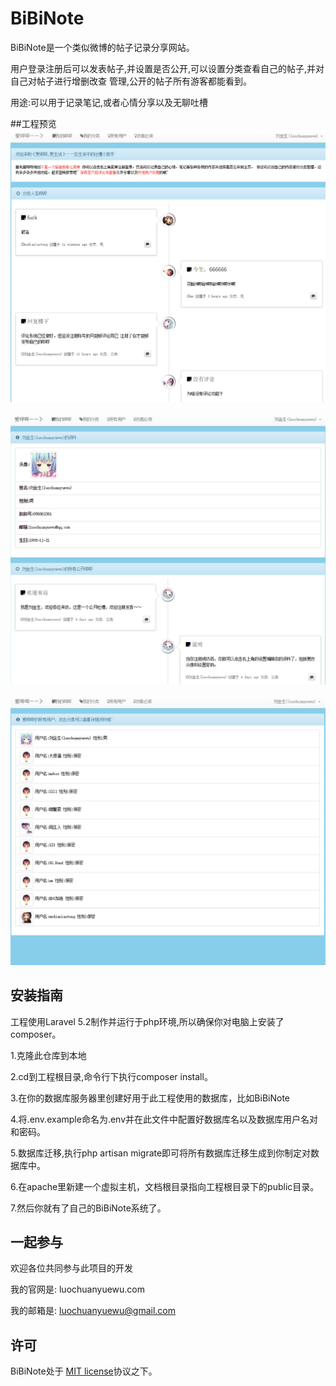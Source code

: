 # BiBiNote
BiBiNote是一个类似微博的帖子记录分享网站。


用户登录注册后可以发表帖子,并设置是否公开,可以设置分类查看自己的帖子,并对自己对帖子进行增删改查
管理,公开的帖子所有游客都能看到。


用途:可以用于记录笔记,或者心情分享以及无聊吐槽

##工程预览
!['主页'](github_img/1.png)

!['个人查看'](github_img/2.png)

!['所有用户'](github_img/3.png)
## 安装指南
工程使用Laravel 5.2制作并运行于php环境,所以确保你对电脑上安装了composer。


1.克隆此仓库到本地

2.cd到工程根目录,命令行下执行composer install。

3.在你的数据库服务器里创建好用于此工程使用的数据库，比如BiBiNote

4.将.env.example命名为.env并在此文件中配置好数据库名以及数据库用户名对和密码。

5.数据库迁移,执行php artisan migrate即可将所有数据库迁移生成到你制定对数据库中。

6.在apache里新建一个虚拟主机，文档根目录指向工程根目录下的public目录。

7.然后你就有了自己的BiBiNote系统了。

## 一起参与

欢迎各位共同参与此项目的开发

我的官网是: luochuanyuewu.com

我的邮箱是: luochuanyuewu@gmail.com

## 许可

BiBiNote处于 [MIT license](http://opensource.org/licenses/MIT)协议之下。
